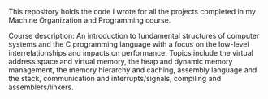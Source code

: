 This repository holds the code I wrote for all the projects completed in my Machine Organization and Programming course.

Course description: An introduction to fundamental structures of computer systems and the C programming language with a focus on the low-level interrelationships and impacts on performance. Topics include the virtual address space and virtual memory, the heap and dynamic memory management, the memory hierarchy and caching, assembly language and the stack, communication and interrupts/signals, compiling and assemblers/linkers.
